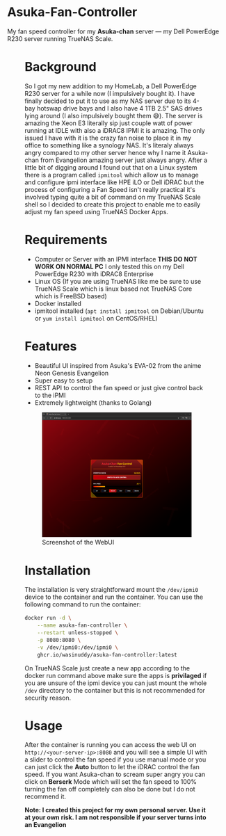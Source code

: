 # Asuka-Fan-Controller
My fan speed controller for my **Asuka-chan** server — my Dell PowerEdge R230 server running TrueNAS Scale.

<figure>


# Background
So I got my new addition to my HomeLab, a Dell PowerEdge R230 server for a while now (I impulsively bought it). I have finally decided to put it to use as my NAS server due to its 4-bay hotswap drive bays and I also have 4 1TB 2.5" SAS drives lying around (I also impulsively bought them 😅). The server is amazing the Xeon E3 literally sip just couple watt of power running at IDLE with also a iDRAC8 IPMI it is amazing. The only issued I have with it is the crazy fan noise to place it in my office to something like a synology NAS. It's literaly always angry compared to my other server hence why I name it Asuka-chan from Evangelion amazing server just always angry. After a little bit of digging around I found out that on a Linux system there is a program called `ipmitool` which allow us to manage and configure ipmi interface like HPE iLO or Dell iDRAC but the process of configuring a Fan Speed isn't really practical it's involved typing quite a bit of command on my TrueNAS Scale shell so I decided to create this project to enable me to easily adjust my fan speed using TrueNAS Docker Apps.

# Requirements
- Computer or Server with an IPMI interface **THIS DO NOT WORK ON NORMAL PC** I only tested this on my Dell PowerEdge R230 with iDRAC8 Enterprise
- Linux OS (If you are using TrueNAS like me be sure to use TrueNAS Scale which is linux based not TrueNAS Core which is FreeBSD based)
- Docker installed
- ipmitool installed (`apt install ipmitool` on Debian/Ubuntu or `yum install ipmitool` on CentOS/RHEL)

# Features
- Beautiful UI inspired from Asuka's EVA-02 from the anime Neon Genesis Evangelion
- Super easy to setup
- REST API to control the fan speed or just give control back to the iPMI
- Extremely lightweight (thanks to Golang)

<figure>
    <img src="https://raw.githubusercontent.com/wasinuddy/asuka-fan-controller/main/images/screenshot.png" alt="Asuka Fan Controller" width="600"/>
    <figcaption>Screenshot of the WebUI</figcaption>
</figure>

# Installation
The installation is very straightforward mount the `/dev/ipmi0` device to the container and run the container. You can use the following command to run the container:
```bash
docker run -d \
    --name asuka-fan-controller \
    --restart unless-stopped \
    -p 8080:8080 \
    -v /dev/ipmi0:/dev/ipmi0 \
    ghcr.io/wasinuddy/asuka-fan-controller:latest
```
On TrueNAS Scale just create a new app according to the docker run command above make sure the apps is **privilaged** if you are unsure of the ipmi device you can just mount the whole `/dev` directory to the container but this is not recommended for security reason.

# Usage
After the container is running you can access the web UI on `http://<your-server-ip>:8080` and you will see a simple UI with a slider to control the fan speed if you use manual mode or you can just click the **Auto** button to let the iDRAC control the fan speed. If you want Asuka-chan to scream super angry you can click on **Berserk** Mode which will set the fan speed to 100% turning the fan off completely can also be done but I do not recommend it.

**Note: I created this project for my own personal server. Use it at your own risk. I am not responsible if your server turns into an Evangelion**